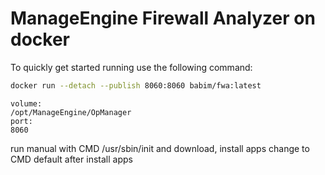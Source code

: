 # ManageEngine Firewall Analyzer on docker

To quickly get started running use the following command:
```bash
docker run --detach --publish 8060:8060 babim/fwa:latest
```
```
volume:
/opt/ManageEngine/OpManager
port:
8060
```

run manual with CMD /usr/sbin/init and download, install apps
change to CMD default after install apps